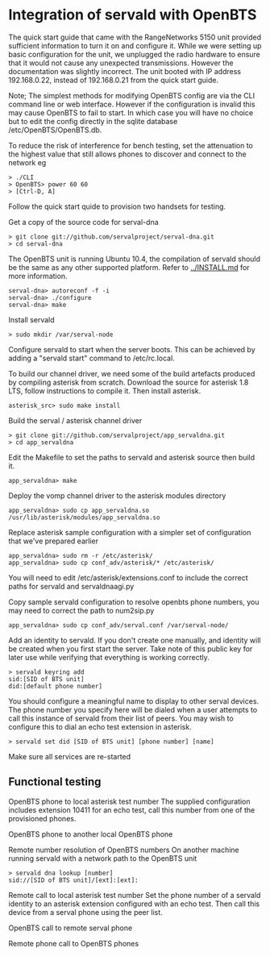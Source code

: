 Integration of servald with OpenBTS
===================================

The quick start guide that came with the RangeNetworks 5150 unit provided sufficient information to turn it on and configure it. 
While we were setting up basic configuration for the unit, we unplugged the radio hardware to ensure that it would not cause any unexpected transmissions.
However the documentation was slightly incorrect. The unit booted with IP address 192.168.0.22, instead of 192.168.0.21 from the quick start guide.

Note;
The simplest methods for modifying OpenBTS config are via the CLI command line or web interface. 
However if the configuration is invalid this may cause OpenBTS to fail to start. In which case you will have no choice but to edit the config directly in the sqlite database /etc/OpenBTS/OpenBTS.db.

To reduce the risk of interference for bench testing, set the attenuation to the highest value that still allows phones to discover and connect to the network
eg
```
> ./CLI
> OpenBTS> power 60 60
> [Ctrl-D, A]
```

Follow the quick start quide to provision two handsets for testing.

Get a copy of the source code for serval-dna
```
> git clone git://github.com/servalproject/serval-dna.git
> cd serval-dna
```

The OpenBTS unit is running Ubuntu 10.4, the compilation of servald should be the same as any other supported platform. Refer to [../INSTALL.md](../INSTALL.md) for more information.
```
serval-dna> autoreconf -f -i
serval-dna> ./configure
serval-dna> make
```

Install servald
```
> sudo mkdir /var/serval-node
```

Configure servald to start when the server boots. This can be achieved by adding a "servald start" command to /etc/rc.local.

To build our channel driver, we need some of the build artefacts produced by compiling asterisk from scratch.
Download the source for asterisk 1.8 LTS, follow instructions to compile it. Then install asterisk.
```
asterisk_src> sudo make install
```

Build the serval / asterisk channel driver
```
> git clone git://github.com/servalproject/app_servaldna.git
> cd app_servaldna
```

Edit the Makefile to set the paths to servald and asterisk source then build it.
```
app_servaldna> make
```

Deploy the vomp channel driver to the asterisk modules directory
```
app_servaldna> sudo cp app_servaldna.so /usr/lib/asterisk/modules/app_servaldna.so
```

Replace asterisk sample configuration with a simpler set of configuration that we've prepared earlier
```
app_servaldna> sudo rm -r /etc/asterisk/
app_servaldna> sudo cp conf_adv/asterisk/* /etc/asterisk/
```

You will need to edit /etc/asterisk/extensions.conf to include the correct paths for servald and servaldnaagi.py

Copy sample servald configuration to resolve openbts phone numbers, you may need to correct the path to num2sip.py
```
app_servaldna> sudo cp conf_adv/serval.conf /var/serval-node/
```

Add an identity to servald. If you don't create one manually, and identity will be created when you first start the server. 
Take note of this public key for later use while verifying that everything is working correctly.
```
> servald keyring add
sid:[SID of BTS unit]
did:[default phone number]
```

You should configure a meaningful name to display to other serval devices. The phone number you specify here will be dialed when a user attempts to call this instance of servald from their list of peers.
You may wish to configure this to dial an echo test extension in asterisk.
```
> servald set did [SID of BTS unit] [phone number] [name] 
```

Make sure all services are re-started


Functional testing
------------------

OpenBTS phone to local asterisk test number
The supplied configuration includes extension 10411 for an echo test, call this number from one of the provisioned phones.

OpenBTS phone to another local OpenBTS phone

Remote number resolution of OpenBTS numbers
On another machine running servald with a network path to the OpenBTS unit
```
> servald dna lookup [number]
sid://[SID of BTS unit]/[ext]:[ext]:
```

Remote call to local asterisk test number
Set the phone number of a servald identity to an asterisk extension configured with an echo test. Then call this device from a serval phone using the peer list.

OpenBTS call to remote serval phone

Remote phone call to OpenBTS phones

